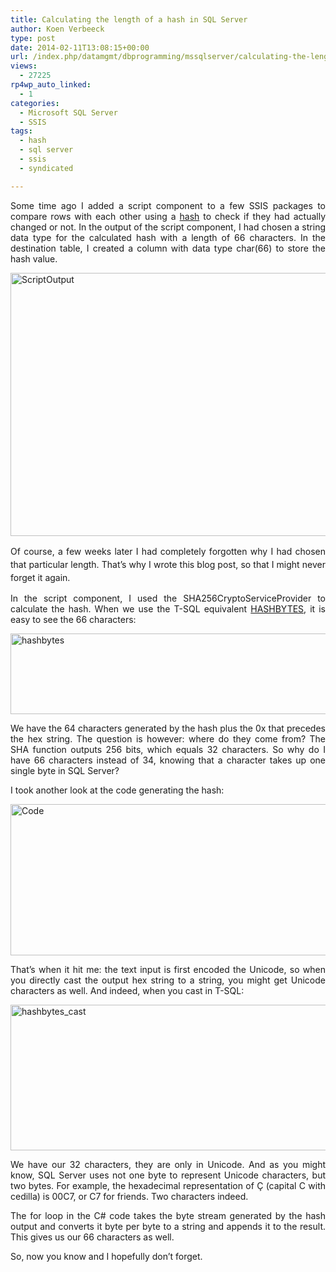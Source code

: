 ```yaml
---
title: Calculating the length of a hash in SQL Server
author: Koen Verbeeck
type: post
date: 2014-02-11T13:08:15+00:00
url: /index.php/datamgmt/dbprogramming/mssqlserver/calculating-the-length-of-a-hash-in-sql-server/
views:
  - 27225
rp4wp_auto_linked:
  - 1
categories:
  - Microsoft SQL Server
  - SSIS
tags:
  - hash
  - sql server
  - ssis
  - syndicated

---
```

<p style="text-align: justify">
  Some time ago I added a script component to a few SSIS packages to compare rows with each other using a <a href="http://en.wikipedia.org/wiki/Hash_function">hash</a> to check if they had actually changed or not. In the output of the script component, I had chosen a string data type for the calculated hash with a length of 66 characters. In the destination table, I created a column with data type char(66) to store the hash value.
</p>

<p style="text-align: justify">
  <a href="/wp-content/uploads/2014/02/ScriptOutput.png"><img class="size-full wp-image-2345 alignnone" alt="ScriptOutput" src="/wp-content/uploads/2014/02/ScriptOutput.png" width="734" height="421" srcset="/wp-content/uploads/2014/02/ScriptOutput.png 734w, /wp-content/uploads/2014/02/ScriptOutput-300x172.png 300w" sizes="(max-width: 734px) 100vw, 734px" /></a>
</p>

<p style="text-align: justify">
  <span style="line-height: 1.5em">Of course, a few weeks later I had completely forgotten why I had chosen that particular length. That’s why I wrote this blog post, so that I might never forget it again.</span>
</p>

<p style="text-align: justify">
  In the script component, I used the SHA256CryptoServiceProvider to calculate the hash. When we use the T-SQL equivalent <a href="http://technet.microsoft.com/en-us/library/ms174415.aspx">HASHBYTES</a>, it is easy to see the 66 characters:
</p>

<p style="text-align: justify">
  <a href="/wp-content/uploads/2014/02/hashbytes.png"><img class="alignnone size-full wp-image-2347" alt="hashbytes" src="/wp-content/uploads/2014/02/hashbytes.png" width="603" height="129" srcset="/wp-content/uploads/2014/02/hashbytes.png 603w, /wp-content/uploads/2014/02/hashbytes-300x64.png 300w" sizes="(max-width: 603px) 100vw, 603px" /></a>
</p>

<p style="text-align: justify">
  We have the 64 characters generated by the hash plus the 0x that precedes the hex string. The question is however: where do they come from? The SHA function outputs 256 bits, which equals 32 characters. So why do I have 66 characters instead of 34, knowing that a character takes up one single byte in SQL Server?
</p>

<p style="text-align: justify">
  I took another look at the code generating the hash:
</p>

<p style="text-align: justify">
  <a href="/wp-content/uploads/2014/02/Code.png"><img class="alignnone size-full wp-image-2346" alt="Code" src="/wp-content/uploads/2014/02/Code.png" width="857" height="242" srcset="/wp-content/uploads/2014/02/Code.png 857w, /wp-content/uploads/2014/02/Code-300x84.png 300w" sizes="(max-width: 857px) 100vw, 857px" /></a>
</p>

<p style="text-align: justify">
  That’s when it hit me: the text input is first encoded the Unicode, so when you directly cast the output hex string to a string, you might get Unicode characters as well. And indeed, when you cast in T-SQL:
</p>

<p style="text-align: justify">
  <a href="/wp-content/uploads/2014/02/hashbytes_cast.png"><img class="alignnone size-full wp-image-2348" alt="hashbytes_cast" src="/wp-content/uploads/2014/02/hashbytes_cast.png" width="584" height="233" srcset="/wp-content/uploads/2014/02/hashbytes_cast.png 584w, /wp-content/uploads/2014/02/hashbytes_cast-300x119.png 300w" sizes="(max-width: 584px) 100vw, 584px" /></a>
</p>

<p style="text-align: justify">
  We have our 32 characters, they are only in Unicode. And as you might know, SQL Server uses not one byte to represent Unicode characters, but two bytes. For example, the hexadecimal representation of Ç (capital C with cedilla) is 00C7, or C7 for friends. Two characters indeed.
</p>

<p style="text-align: justify">
  The for loop in the C# code takes the byte stream generated by the hash output and converts it byte per byte to a string and appends it to the result. This gives us our 66 characters as well.
</p>

<p style="text-align: justify">
  So, now you know and I hopefully don’t forget.
</p>